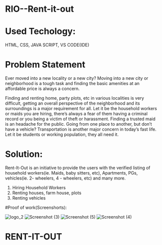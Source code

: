# RIO--Rent-it-out


# Used Techology: 

HTML, CSS, JAVA SCRIPT, VS CODE(IDE)

# Problem Statement

Ever moved into a new locality or a new city? 
Moving into a new city or neighborhood is a tough task and finding the basic amenities at an affordable price is always a concern.

Finding and renting home, party plots, etc in various localities is very difficult, getting an overall perspective of the neighborhood and its surroundings is a major requirement for all.
Let it be the household workers or maids you are hiring, there’s always a fear of them having a criminal record or you being a victim of theft or harassment. Finding a trusted maid is an headache for the public.
Going from one place to another, but don’t have a vehicle? 
Transportation is another major concern in today’s fast life. Let it be students or working population, they all need it.

# Solution:

Rent-It-Out is an initiative to provide the users with the verified listing of household workers(ie. Maids, baby sitters, etc), Apartments, PGs, vehicles(ie. 2- wheelers, 4 - wheelers, etc) and many more.

1) Hiring Household Workers
2) Renting houses, farm house, plots
3) Renting vehicles

#Proof of work(Screenshorts):

![logo_2](https://user-images.githubusercontent.com/88734106/138606567-5deb1785-c0fa-41c2-9c96-d5a13373c2c7.png)
![Screenshot (3)](https://user-images.githubusercontent.com/88734106/138606576-bb1853ba-b27c-40c3-aff5-7bcb03650ba7.png)
![Screenshot (5)](https://user-images.githubusercontent.com/88734106/138606800-9e0c1ea3-95cc-4b67-b861-be57c627f817.png)
![Screenshot (4)](https://user-images.githubusercontent.com/88734106/138606583-2ae5de12-e216-4af8-a4af-a876dc074fcc.png)

# RENT-IT-OUT
